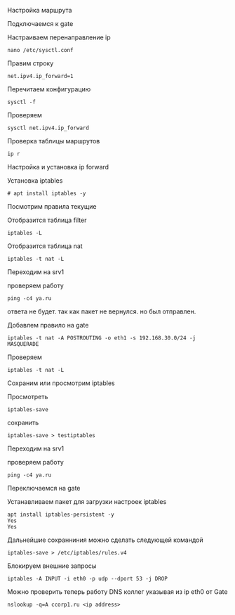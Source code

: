 Настройка маршрута

Подключаемся к gate

Настраиваем перенаправление ip
```
nano /etc/sysctl.conf
```
Правим строку
```
net.ipv4.ip_forward=1
```
Перечитаем конфигурацию

```
sysctl -f
```

Проверяем

```
sysctl net.ipv4.ip_forward
```
Проверка таблицы маршрутов

```
ip r
```

Настройка и установка ip forward

Установка iptables
```
# apt install iptables -y
```

Посмотрим правила текущие

Отобразится таблица filter
```
iptables -L
```
Отобразится таблица nat

```
iptables -t nat -L
```
Переходим на srv1

проверяем работу
```
ping -c4 ya.ru
```
ответа не будет. так как пакет не вернулся. но был отправлен.

Добавлем правило на gate

```
iptables -t nat -A POSTROUTING -o eth1 -s 192.168.30.0/24 -j MASQUERADE
```
Проверяем

```
iptables -t nat -L
```

Сохраним или просмотрим iptables

Просмотреть
```
iptables-save
```
сохранить 
```
iptables-save > testiptables
```

Переходим на srv1

проверяем работу
```
ping -c4 ya.ru
```

Переключаемся на gate

Устанавливаем пакет для загрузки настроек iptables
```
apt install iptables-persistent -y
Yes
Yes
```

Дальнейшие сохранниния можно сделать следующей командой

```
iptables-save > /etc/iptables/rules.v4
```

Блокируем внешние запросы

```
iptables -A INPUT -i eth0 -p udp --dport 53 -j DROP
```

Можно проверить теперь работу DNS коллег указывая из ip eth0 от Gate
```
nslookup -q=A ccorp1.ru <ip address>
```
